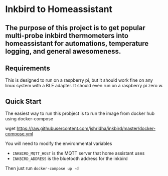 # Inkbird to Homeassistant
## The purpose of this project is to get popular multi-probe inkbird thermometers into homeassistant for automations, temperature logging, and general awesomeness.

## Requirements

This is designed to run on a raspberry pi, but it should work fine on any linux system with a BLE adapter. It should even run on a raspberry pi zero w.


## Quick Start
The easiest way to run this probject is to run the image from docker hub using docker-compose

wget https://raw.githubusercontent.com/jshridha/inkbird/master/docker-compose.yml

You will need to modify the environmental variables
* `INKBIRD_MQTT_HOST` is the MQTT server that home assistant uses
* `INKBIRD_ADDRESS` is the bluetooth address for the inkbird

Then just run `docker-compose up -d`
